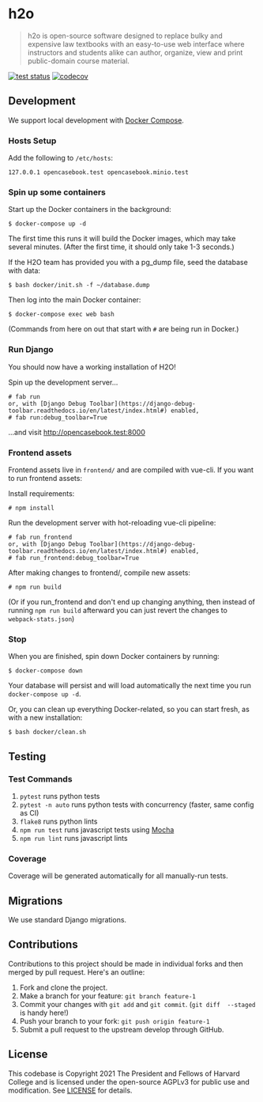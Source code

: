 # h2o

> h2o is open-source software designed to replace bulky and expensive law textbooks with an easy-to-use web interface
>where instructors and students alike can author, organize, view and print public-domain course material.


[![test status](https://github.com/harvard-lil/h2o/actions/workflows/tests.yml/badge.svg)](https://github.com/harvard-lil/h2o/actions)
[![codecov](https://codecov.io/gh/harvard-lil/h2o/branch/develop/graph/badge.svg)](https://codecov.io/gh/harvard-lil/h2o)

## Development

We support local development with [Docker Compose](https://docs.docker.com/compose/).

### Hosts Setup

Add the following to `/etc/hosts`:

    127.0.0.1 opencasebook.test opencasebook.minio.test

### Spin up some containers

Start up the Docker containers in the background:

    $ docker-compose up -d

The first time this runs it will build the Docker images, which
may take several minutes. (After the first time, it should only take
1-3 seconds.)

If the H2O team has provided you with a pg_dump file, seed the database with data:

    $ bash docker/init.sh -f ~/database.dump

Then log into the main Docker container:

    $ docker-compose exec web bash

(Commands from here on out that start with `#` are being run in Docker.)

### Run Django

You should now have a working installation of H2O!

Spin up the development server...

    # fab run
    or, with [Django Debug Toolbar](https://django-debug-toolbar.readthedocs.io/en/latest/index.html#) enabled,
    # fab run:debug_toolbar=True

...and visit http://opencasebook.test:8000

### Frontend assets

Frontend assets live in `frontend/` and are compiled with vue-cli. If you want to run frontend assets:

Install requirements:

    # npm install

Run the development server with hot-reloading vue-cli pipeline:

    # fab run_frontend
    or, with [Django Debug Toolbar](https://django-debug-toolbar.readthedocs.io/en/latest/index.html#) enabled,
    # fab run_frontend:debug_toolbar=True

After making changes to frontend/, compile new assets:

    # npm run build

(Or if you run_frontend and don't end up changing anything, then instead of running `npm run build` afterward
you can just revert the changes to `webpack-stats.json`)

### Stop

When you are finished, spin down Docker containers by running:

    $ docker-compose down

Your database will persist and will load automatically the next time you run `docker-compose up -d`.

Or, you can clean up everything Docker-related, so you can start fresh, as with a new installation:

    $ bash docker/clean.sh


## Testing

### Test Commands

1. `pytest` runs python tests
1. `pytest -n auto` runs python tests with concurrency (faster, same config as CI)
1. `flake8` runs python lints
1. `npm run test` runs javascript tests using [Mocha](https://mochajs.org)
1. `npm run lint` runs javascript lints

### Coverage

Coverage will be generated automatically for all manually-run tests.

## Migrations

We use standard Django migrations.

## Contributions

Contributions to this project should be made in individual forks and then merged by pull request. Here's an outline:

1. Fork and clone the project.
1. Make a branch for your feature: `git branch feature-1`
1. Commit your changes with `git add` and `git commit`. (`git diff  --staged` is handy here!)
1. Push your branch to your fork: `git push origin feature-1`
1. Submit a pull request to the upstream develop through GitHub.

## License

This codebase is Copyright 2021 The President and Fellows of Harvard College and is licensed under the open-source AGPLv3 for public use and modification. See [LICENSE](LICENSE) for details.
